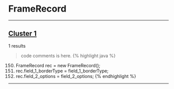 # FrameRecord

***

## [Cluster 1](./1)
1 results
> code comments is here.
{% highlight java %}
150. FrameRecord rec = new FrameRecord();
152. rec.field_1_borderType = field_1_borderType;
153. rec.field_2_options = field_2_options;
{% endhighlight %}

***

